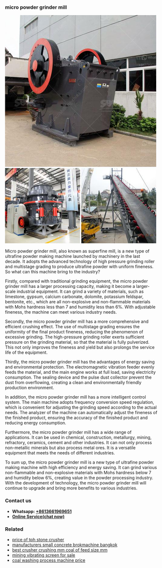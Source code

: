 <h3>micro powder grinder mill</h3><img src='1706766935.jpg' alt=''><p>Micro powder grinder mill, also known as superfine mill, is a new type of ultrafine powder making machine launched by machinery in the last decade. It adopts the advanced technology of high pressure grinding roller and multistage grading to produce ultrafine powder with uniform fineness. So what can this machine bring to the industry?</p><p>Firstly, compared with traditional grinding equipment, the micro powder grinder mill has a larger processing capacity, making it become a larger-scale industrial equipment. It can grind a variety of materials, such as limestone, gypsum, calcium carbonate, dolomite, potassium feldspar, bentonite, etc., which are all non-explosive and non-flammable materials with Mohs hardness less than 7 and humidity less than 6%. With adjustable fineness, the machine can meet various industry needs.</p><p>Secondly, the micro powder grinder mill has a more comprehensive and efficient crushing effect. The use of multistage grading ensures the uniformity of the final product fineness, reducing the phenomenon of excessive grinding. The high-pressure grinding roller exerts sufficient pressure on the grinding material, so that the material is fully pulverized. This not only improves the fineness and yield but also prolongs the service life of the equipment.</p><p>Thirdly, the micro powder grinder mill has the advantages of energy saving and environmental protection. The electromagnetic vibration feeder evenly feeds the material, and the main engine works at full load, saving electricity consumption. The sealing device and the pulse dust collector prevent the dust from overflowing, creating a clean and environmentally friendly production environment.</p><p>In addition, the micro powder grinder mill has a more intelligent control system. The main machine adopts frequency conversion speed regulation, which is convenient for adjusting the grinding speed according to the actual needs. The analyzer of the machine can automatically adjust the fineness of the finished product, ensuring the accuracy of the finished product and reducing energy consumption.</p><p>Furthermore, the micro powder grinder mill has a wide range of applications. It can be used in chemical, construction, metallurgy, mining, refractory, ceramics, cement and other industries. It can not only process non-metallic minerals but also process metal ores. It is a versatile equipment that meets the needs of different industries.</p><p>To sum up, the micro powder grinder mill is a new type of ultrafine powder making machine with high efficiency and energy saving. It can grind various non-flammable and non-explosive materials with Mohs hardness below 7 and humidity below 6%, creating value in the powder processing industry. With the development of technology, the micro powder grinder mill will continue to upgrade and bring more benefits to various industries.</p><h3>Contact us</h3><ul><li><strong>Whatsapp:&nbsp;<a href="https://wa.me/8613661969651">+8613661969651</a></strong></li><li><a href="https://swt.shibang-china.com/?git&amp;zhl&amp;micro powder grinder mill"><strong>Online Service(chat now)</strong></a></li></ul><h3>Related</h3><ul><li><a href='price of tph stone crusher.md'>price of tph stone crusher</a></li><li><a href='manufacturers small concrete brokmachine bangkok.md'>manufacturers small concrete brokmachine bangkok</a></li><li><a href='best crusher crushing mm coal of feed size mm.md'>best crusher crushing mm coal of feed size mm</a></li><li><a href='mining vibrating screen for sale.md'>mining vibrating screen for sale</a></li><li><a href='coal washing process machine price.md'>coal washing process machine price</a></li></ul>